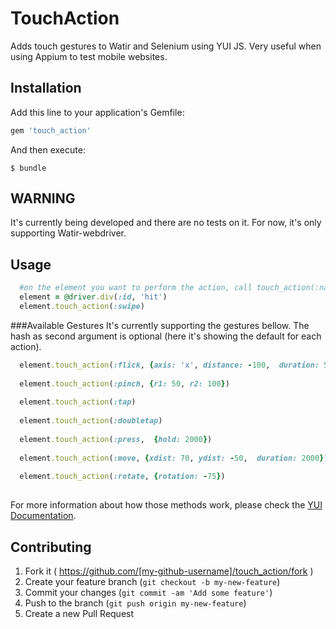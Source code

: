 # TouchAction

Adds touch gestures to Watir and Selenium using YUI JS. Very useful when using Appium to test mobile websites. 

## Installation

Add this line to your application's Gemfile:

```ruby
gem 'touch_action'
```

And then execute:

    $ bundle

## WARNING
It's currently being developed and there are no tests on it. For now, it's only supporting Watir-webdriver.

## Usage

```ruby
  #on the element you want to perform the action, call touch_action(:name_of_method)
  element = @driver.div(:id, 'hit')
  element.touch_action(:swipe)
```
###Available Gestures
It's currently supporting the gestures bellow. The hash as second argument is optional (here it's showing the default for each action).
```ruby
  element.touch_action(:flick, {axis: 'x', distance: -100,  duration: 50}) #flick and swipe are the same 
  
  element.touch_action(:pinch, {r1: 50, r2: 100})
  
  element.touch_action(:tap)
  
  element.touch_action(:doubletap)
  
  element.touch_action(:press,  {hold: 2000})
  
  element.touch_action(:move, {xdist: 70, ydist: -50,  duration: 2000})
  
  element.touch_action(:rotate, {rotation: -75})
  
```
For more information about how those methods work, please check the [YUI Documentation](http://yuilibrary.com/yui/docs/event/simulate.html#simulating-touch-gestures).


## Contributing

1. Fork it ( https://github.com/[my-github-username]/touch_action/fork )
2. Create your feature branch (`git checkout -b my-new-feature`)
3. Commit your changes (`git commit -am 'Add some feature'`)
4. Push to the branch (`git push origin my-new-feature`)
5. Create a new Pull Request
